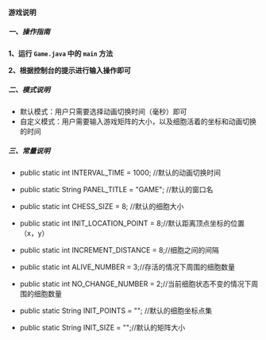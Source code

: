 #### 游戏说明

##### 一、操作指南

**1、运行 `Game.java`  中的 `main` 方法**

**2、根据控制台的提示进行输入操作即可**

##### 二、模式说明

- 默认模式：用户只需要选择动画切换时间（毫秒）即可
- 自定义模式：用户需要输入游戏矩阵的大小，以及细胞活着的坐标和动画切换的时间

##### 三、常量说明

 - public static int INTERVAL_TIME = 1000; //默认的动画切换时间
 - public static String PANEL_TITLE = "GAME"; //默认的窗口名
 - public static int CHESS_SIZE = 8; //默认的细胞大小
 - public static int INIT_LOCATION_POINT = 8;//默认距离顶点坐标的位置（x，y）
 - public static int INCREMENT_DISTANCE = 8;//细胞之间的间隔
 - public static int ALIVE_NUMBER = 3;//存活的情况下周围的细胞数量
 - public static int NO_CHANGE_NUMBER = 2;//当前细胞状态不变的情况下周围的细胞数量
 
 - public static String INIT_POINTS = ""; //默认的细胞坐标点集
 - public static String INIT_SIZE = "";//默认的矩阵大小
